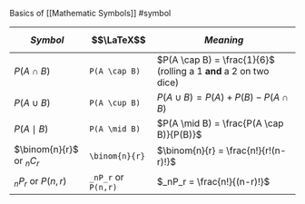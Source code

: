 Basics of [[Mathematic Symbols]]
#symbol

| $$Symbol$$                | $$\LaTeX$$          | $$Meaning$$                                                       |
| ------------------------- | ------------------- | ----------------------------------------------------------------- |
| $P(A \cap B)$             | `P(A \cap B)`       | $P(A \cap B) = \frac{1}{6}$ (rolling a 1 **and** a 2 on two dice) |
| $P(A \cup B)$             | `P(A \cup B)`       | $P(A \cup B) = P(A) + P(B) - P(A \cap B)$                         |
| $P(A \mid B)$             | `P(A \mid B)`       | $P(A \mid B) = \frac{P(A \cap B)}{P(B)}$                          |
| $\binom{n}{r}$ or $_nC_r$ | `\binom{n}{r}`      | $\binom{n}{r} = \frac{n!}{r!(n-r)!}$                              |
| $_nP_r$ or $P(n,r)$       | `_nP_r` or `P(n,r)` | $_nP_r = \frac{n!}{(n-r)!}$                                       |

